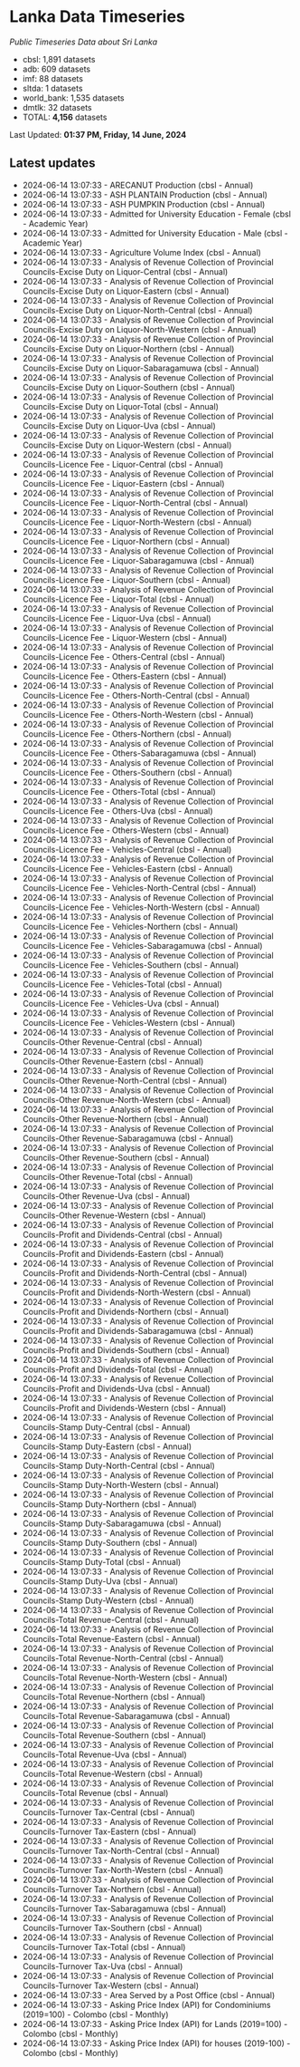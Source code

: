 # Lanka Data Timeseries
*Public Timeseries Data about Sri Lanka*

* cbsl: 1,891 datasets
* adb: 609 datasets
* imf: 88 datasets
* sltda: 1 datasets
* world_bank: 1,535 datasets
* dmtlk: 32 datasets
* TOTAL: **4,156** datasets

Last Updated: **01:37 PM, Friday, 14 June, 2024**

## Latest updates

* 2024-06-14 13:07:33 - ARECANUT Production (cbsl - Annual)
* 2024-06-14 13:07:33 - ASH PLANTAIN Production (cbsl - Annual)
* 2024-06-14 13:07:33 - ASH PUMPKIN Production (cbsl - Annual)
* 2024-06-14 13:07:33 - Admitted for University Education - Female (cbsl - Academic Year)
* 2024-06-14 13:07:33 - Admitted for University Education - Male (cbsl - Academic Year)
* 2024-06-14 13:07:33 - Agriculture Volume Index (cbsl - Annual)
* 2024-06-14 13:07:33 - Analysis of Revenue Collection of Provincial Councils-Excise Duty on Liquor-Central (cbsl - Annual)
* 2024-06-14 13:07:33 - Analysis of Revenue Collection of Provincial Councils-Excise Duty on Liquor-Eastern (cbsl - Annual)
* 2024-06-14 13:07:33 - Analysis of Revenue Collection of Provincial Councils-Excise Duty on Liquor-North-Central (cbsl - Annual)
* 2024-06-14 13:07:33 - Analysis of Revenue Collection of Provincial Councils-Excise Duty on Liquor-North-Western (cbsl - Annual)
* 2024-06-14 13:07:33 - Analysis of Revenue Collection of Provincial Councils-Excise Duty on Liquor-Northern (cbsl - Annual)
* 2024-06-14 13:07:33 - Analysis of Revenue Collection of Provincial Councils-Excise Duty on Liquor-Sabaragamuwa (cbsl - Annual)
* 2024-06-14 13:07:33 - Analysis of Revenue Collection of Provincial Councils-Excise Duty on Liquor-Southern (cbsl - Annual)
* 2024-06-14 13:07:33 - Analysis of Revenue Collection of Provincial Councils-Excise Duty on Liquor-Total (cbsl - Annual)
* 2024-06-14 13:07:33 - Analysis of Revenue Collection of Provincial Councils-Excise Duty on Liquor-Uva (cbsl - Annual)
* 2024-06-14 13:07:33 - Analysis of Revenue Collection of Provincial Councils-Excise Duty on Liquor-Western (cbsl - Annual)
* 2024-06-14 13:07:33 - Analysis of Revenue Collection of Provincial Councils-Licence Fee - Liquor-Central (cbsl - Annual)
* 2024-06-14 13:07:33 - Analysis of Revenue Collection of Provincial Councils-Licence Fee - Liquor-Eastern (cbsl - Annual)
* 2024-06-14 13:07:33 - Analysis of Revenue Collection of Provincial Councils-Licence Fee - Liquor-North-Central (cbsl - Annual)
* 2024-06-14 13:07:33 - Analysis of Revenue Collection of Provincial Councils-Licence Fee - Liquor-North-Western (cbsl - Annual)
* 2024-06-14 13:07:33 - Analysis of Revenue Collection of Provincial Councils-Licence Fee - Liquor-Northern (cbsl - Annual)
* 2024-06-14 13:07:33 - Analysis of Revenue Collection of Provincial Councils-Licence Fee - Liquor-Sabaragamuwa (cbsl - Annual)
* 2024-06-14 13:07:33 - Analysis of Revenue Collection of Provincial Councils-Licence Fee - Liquor-Southern (cbsl - Annual)
* 2024-06-14 13:07:33 - Analysis of Revenue Collection of Provincial Councils-Licence Fee - Liquor-Total (cbsl - Annual)
* 2024-06-14 13:07:33 - Analysis of Revenue Collection of Provincial Councils-Licence Fee - Liquor-Uva (cbsl - Annual)
* 2024-06-14 13:07:33 - Analysis of Revenue Collection of Provincial Councils-Licence Fee - Liquor-Western (cbsl - Annual)
* 2024-06-14 13:07:33 - Analysis of Revenue Collection of Provincial Councils-Licence Fee - Others-Central (cbsl - Annual)
* 2024-06-14 13:07:33 - Analysis of Revenue Collection of Provincial Councils-Licence Fee - Others-Eastern (cbsl - Annual)
* 2024-06-14 13:07:33 - Analysis of Revenue Collection of Provincial Councils-Licence Fee - Others-North-Central (cbsl - Annual)
* 2024-06-14 13:07:33 - Analysis of Revenue Collection of Provincial Councils-Licence Fee - Others-North-Western (cbsl - Annual)
* 2024-06-14 13:07:33 - Analysis of Revenue Collection of Provincial Councils-Licence Fee - Others-Northern (cbsl - Annual)
* 2024-06-14 13:07:33 - Analysis of Revenue Collection of Provincial Councils-Licence Fee - Others-Sabaragamuwa (cbsl - Annual)
* 2024-06-14 13:07:33 - Analysis of Revenue Collection of Provincial Councils-Licence Fee - Others-Southern (cbsl - Annual)
* 2024-06-14 13:07:33 - Analysis of Revenue Collection of Provincial Councils-Licence Fee - Others-Total (cbsl - Annual)
* 2024-06-14 13:07:33 - Analysis of Revenue Collection of Provincial Councils-Licence Fee - Others-Uva (cbsl - Annual)
* 2024-06-14 13:07:33 - Analysis of Revenue Collection of Provincial Councils-Licence Fee - Others-Western (cbsl - Annual)
* 2024-06-14 13:07:33 - Analysis of Revenue Collection of Provincial Councils-Licence Fee - Vehicles-Central (cbsl - Annual)
* 2024-06-14 13:07:33 - Analysis of Revenue Collection of Provincial Councils-Licence Fee - Vehicles-Eastern (cbsl - Annual)
* 2024-06-14 13:07:33 - Analysis of Revenue Collection of Provincial Councils-Licence Fee - Vehicles-North-Central (cbsl - Annual)
* 2024-06-14 13:07:33 - Analysis of Revenue Collection of Provincial Councils-Licence Fee - Vehicles-North-Western (cbsl - Annual)
* 2024-06-14 13:07:33 - Analysis of Revenue Collection of Provincial Councils-Licence Fee - Vehicles-Northern (cbsl - Annual)
* 2024-06-14 13:07:33 - Analysis of Revenue Collection of Provincial Councils-Licence Fee - Vehicles-Sabaragamuwa (cbsl - Annual)
* 2024-06-14 13:07:33 - Analysis of Revenue Collection of Provincial Councils-Licence Fee - Vehicles-Southern (cbsl - Annual)
* 2024-06-14 13:07:33 - Analysis of Revenue Collection of Provincial Councils-Licence Fee - Vehicles-Total (cbsl - Annual)
* 2024-06-14 13:07:33 - Analysis of Revenue Collection of Provincial Councils-Licence Fee - Vehicles-Uva (cbsl - Annual)
* 2024-06-14 13:07:33 - Analysis of Revenue Collection of Provincial Councils-Licence Fee - Vehicles-Western (cbsl - Annual)
* 2024-06-14 13:07:33 - Analysis of Revenue Collection of Provincial Councils-Other Revenue-Central (cbsl - Annual)
* 2024-06-14 13:07:33 - Analysis of Revenue Collection of Provincial Councils-Other Revenue-Eastern (cbsl - Annual)
* 2024-06-14 13:07:33 - Analysis of Revenue Collection of Provincial Councils-Other Revenue-North-Central (cbsl - Annual)
* 2024-06-14 13:07:33 - Analysis of Revenue Collection of Provincial Councils-Other Revenue-North-Western (cbsl - Annual)
* 2024-06-14 13:07:33 - Analysis of Revenue Collection of Provincial Councils-Other Revenue-Northern (cbsl - Annual)
* 2024-06-14 13:07:33 - Analysis of Revenue Collection of Provincial Councils-Other Revenue-Sabaragamuwa (cbsl - Annual)
* 2024-06-14 13:07:33 - Analysis of Revenue Collection of Provincial Councils-Other Revenue-Southern (cbsl - Annual)
* 2024-06-14 13:07:33 - Analysis of Revenue Collection of Provincial Councils-Other Revenue-Total (cbsl - Annual)
* 2024-06-14 13:07:33 - Analysis of Revenue Collection of Provincial Councils-Other Revenue-Uva (cbsl - Annual)
* 2024-06-14 13:07:33 - Analysis of Revenue Collection of Provincial Councils-Other Revenue-Western (cbsl - Annual)
* 2024-06-14 13:07:33 - Analysis of Revenue Collection of Provincial Councils-Profit and Dividends-Central (cbsl - Annual)
* 2024-06-14 13:07:33 - Analysis of Revenue Collection of Provincial Councils-Profit and Dividends-Eastern (cbsl - Annual)
* 2024-06-14 13:07:33 - Analysis of Revenue Collection of Provincial Councils-Profit and Dividends-North-Central (cbsl - Annual)
* 2024-06-14 13:07:33 - Analysis of Revenue Collection of Provincial Councils-Profit and Dividends-North-Western (cbsl - Annual)
* 2024-06-14 13:07:33 - Analysis of Revenue Collection of Provincial Councils-Profit and Dividends-Northern (cbsl - Annual)
* 2024-06-14 13:07:33 - Analysis of Revenue Collection of Provincial Councils-Profit and Dividends-Sabaragamuwa (cbsl - Annual)
* 2024-06-14 13:07:33 - Analysis of Revenue Collection of Provincial Councils-Profit and Dividends-Southern (cbsl - Annual)
* 2024-06-14 13:07:33 - Analysis of Revenue Collection of Provincial Councils-Profit and Dividends-Total (cbsl - Annual)
* 2024-06-14 13:07:33 - Analysis of Revenue Collection of Provincial Councils-Profit and Dividends-Uva (cbsl - Annual)
* 2024-06-14 13:07:33 - Analysis of Revenue Collection of Provincial Councils-Profit and Dividends-Western (cbsl - Annual)
* 2024-06-14 13:07:33 - Analysis of Revenue Collection of Provincial Councils-Stamp Duty-Central (cbsl - Annual)
* 2024-06-14 13:07:33 - Analysis of Revenue Collection of Provincial Councils-Stamp Duty-Eastern (cbsl - Annual)
* 2024-06-14 13:07:33 - Analysis of Revenue Collection of Provincial Councils-Stamp Duty-North-Central (cbsl - Annual)
* 2024-06-14 13:07:33 - Analysis of Revenue Collection of Provincial Councils-Stamp Duty-North-Western (cbsl - Annual)
* 2024-06-14 13:07:33 - Analysis of Revenue Collection of Provincial Councils-Stamp Duty-Northern (cbsl - Annual)
* 2024-06-14 13:07:33 - Analysis of Revenue Collection of Provincial Councils-Stamp Duty-Sabaragamuwa (cbsl - Annual)
* 2024-06-14 13:07:33 - Analysis of Revenue Collection of Provincial Councils-Stamp Duty-Southern (cbsl - Annual)
* 2024-06-14 13:07:33 - Analysis of Revenue Collection of Provincial Councils-Stamp Duty-Total (cbsl - Annual)
* 2024-06-14 13:07:33 - Analysis of Revenue Collection of Provincial Councils-Stamp Duty-Uva (cbsl - Annual)
* 2024-06-14 13:07:33 - Analysis of Revenue Collection of Provincial Councils-Stamp Duty-Western (cbsl - Annual)
* 2024-06-14 13:07:33 - Analysis of Revenue Collection of Provincial Councils-Total Revenue-Central (cbsl - Annual)
* 2024-06-14 13:07:33 - Analysis of Revenue Collection of Provincial Councils-Total Revenue-Eastern (cbsl - Annual)
* 2024-06-14 13:07:33 - Analysis of Revenue Collection of Provincial Councils-Total Revenue-North-Central (cbsl - Annual)
* 2024-06-14 13:07:33 - Analysis of Revenue Collection of Provincial Councils-Total Revenue-North-Western (cbsl - Annual)
* 2024-06-14 13:07:33 - Analysis of Revenue Collection of Provincial Councils-Total Revenue-Northern (cbsl - Annual)
* 2024-06-14 13:07:33 - Analysis of Revenue Collection of Provincial Councils-Total Revenue-Sabaragamuwa (cbsl - Annual)
* 2024-06-14 13:07:33 - Analysis of Revenue Collection of Provincial Councils-Total Revenue-Southern (cbsl - Annual)
* 2024-06-14 13:07:33 - Analysis of Revenue Collection of Provincial Councils-Total Revenue-Uva (cbsl - Annual)
* 2024-06-14 13:07:33 - Analysis of Revenue Collection of Provincial Councils-Total Revenue-Western (cbsl - Annual)
* 2024-06-14 13:07:33 - Analysis of Revenue Collection of Provincial Councils-Total Revenue (cbsl - Annual)
* 2024-06-14 13:07:33 - Analysis of Revenue Collection of Provincial Councils-Turnover Tax-Central (cbsl - Annual)
* 2024-06-14 13:07:33 - Analysis of Revenue Collection of Provincial Councils-Turnover Tax-Eastern (cbsl - Annual)
* 2024-06-14 13:07:33 - Analysis of Revenue Collection of Provincial Councils-Turnover Tax-North-Central (cbsl - Annual)
* 2024-06-14 13:07:33 - Analysis of Revenue Collection of Provincial Councils-Turnover Tax-North-Western (cbsl - Annual)
* 2024-06-14 13:07:33 - Analysis of Revenue Collection of Provincial Councils-Turnover Tax-Northern (cbsl - Annual)
* 2024-06-14 13:07:33 - Analysis of Revenue Collection of Provincial Councils-Turnover Tax-Sabaragamuwa (cbsl - Annual)
* 2024-06-14 13:07:33 - Analysis of Revenue Collection of Provincial Councils-Turnover Tax-Southern (cbsl - Annual)
* 2024-06-14 13:07:33 - Analysis of Revenue Collection of Provincial Councils-Turnover Tax-Total (cbsl - Annual)
* 2024-06-14 13:07:33 - Analysis of Revenue Collection of Provincial Councils-Turnover Tax-Uva (cbsl - Annual)
* 2024-06-14 13:07:33 - Analysis of Revenue Collection of Provincial Councils-Turnover Tax-Western (cbsl - Annual)
* 2024-06-14 13:07:33 - Area Served by a Post Office (cbsl - Annual)
* 2024-06-14 13:07:33 - Asking Price Index (API) for Condominiums (2019=100) - Colombo (cbsl - Monthly)
* 2024-06-14 13:07:33 - Asking Price Index (API) for Lands (2019=100) - Colombo (cbsl - Monthly)
* 2024-06-14 13:07:33 - Asking Price Index (API) for houses (2019-100) - Colombo (cbsl - Monthly)